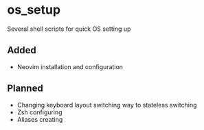 # os_setup
Several shell scripts for quick OS setting up

## Added
  * Neovim installation and configuration

## Planned
  * Changing keyboard layout switching way to stateless switching
  * Zsh configuring
  * Aliases creating
